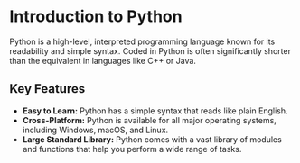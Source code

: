 # Introduction to Python

Python is a high-level, interpreted programming language known for its readability and simple syntax. Coded in Python is often significantly shorter than the equivalent in languages like C++ or Java.

## Key Features

- **Easy to Learn:** Python has a simple syntax that reads like plain English.
- **Cross-Platform:** Python is available for all major operating systems, including Windows, macOS, and Linux.
- **Large Standard Library:** Python comes with a vast library of modules and functions that help you perform a wide range of tasks.
